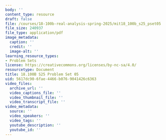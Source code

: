 ```yaml
---
body: ''
content_type: resource
draft: false
file: /courses/18-100b-real-analysis-spring-2025/mit18_100b_s25_pset05.pdf
file_size: 240937
file_type: application/pdf
image_metadata:
  caption: ''
  credit: ''
  image-alt: ''
learning_resource_types:
- Problem Sets
license: https://creativecommons.org/licenses/by-nc-sa/4.0/
resourcetype: Document
title: 18.100B S25 Problem Set 05
uid: 5617dc90-6fae-4466-b076-9041426c6363
video_files:
  archive_url: ''
  video_captions_file: ''
  video_thumbnail_file: ''
  video_transcript_file: ''
video_metadata:
  source: ''
  video_speakers: ''
  video_tags: ''
  youtube_description: ''
  youtube_id: ''
---
```

